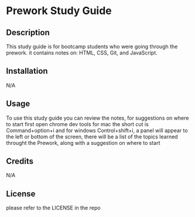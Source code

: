 # Prework Study Guide

## Description

This study guide is for bootcamp students who were going through the prework. it contains notes on: HTML, CSS, Git, and JavaScript.


## Installation

N/A

## Usage

To use this study guide you can review the notes, for suggestions on where to start first open chrome dev tools for mac the short cut is Command+option+i and for windows Control+shift+i, a panel will appear to the left or  bottom of the screen, there will be a list of the topics learned throught the Prework, along with a suggestion on where to start


## Credits
N/A

## License
please refer to the LICENSE in the repo
